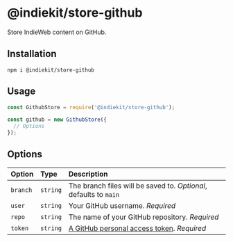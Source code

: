 # @indiekit/store-github

Store IndieWeb content on GitHub.

## Installation

`npm i @indiekit/store-github`

## Usage

```js
const GithubStore = require('@indiekit/store-github');

const github = new GithubStore({
  // Options
});
```

## Options

| Option | Type | Description |
| :----- | :--- | :---------- |
| `branch` | `string` | The branch files will be saved to. *Optional*, defaults to `main` |
| `user` | `string` | Your GitHub username. *Required* |
| `repo` | `string` | The name of your GitHub repository. *Required* |
| `token` | `string` | [A GitHub personal access token][pat]. *Required* |

[pat]: https://docs.github.com/en/authentication/keeping-your-account-and-data-secure/creating-a-personal-access-token
